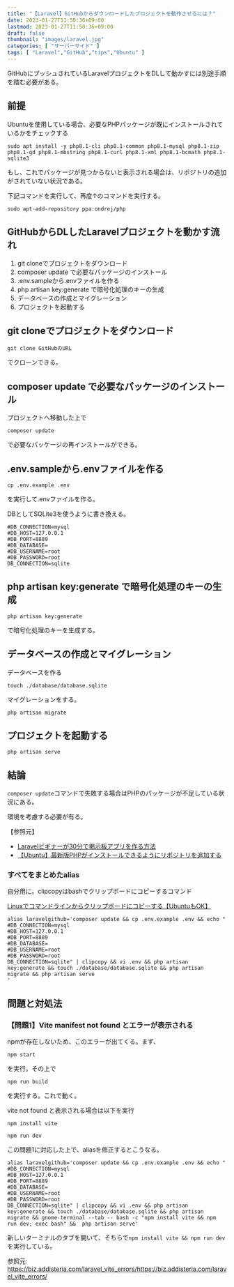 ```yaml
---
title: "【Laravel】GitHubからダウンロードしたプロジェクトを動作させるには？"
date: 2023-01-27T11:50:36+09:00
lastmod: 2023-01-27T11:50:36+09:00
draft: false
thumbnail: "images/laravel.jpg"
categories: [ "サーバーサイド" ]
tags: [ "Laravel","GitHub","tips","Ubuntu" ]
---
```


GitHubにプッシュされているLaravelプロジェクトをDLして動かすには別途手順を踏む必要がある。


## 前提

Ubuntuを使用している場合、必要なPHPパッケージが既にインストールされているかをチェックする

```
sudo apt install -y php8.1-cli php8.1-common php8.1-mysql php8.1-zip php8.1-gd php8.1-mbstring php8.1-curl php8.1-xml php8.1-bcmath php8.1-sqlite3
```

もし、これでパッケージが見つからないと表示される場合は、リポジトリの追加がされていない状況である。

下記コマンドを実行して、再度↑のコマンドを実行する。

```
sudo apt-add-repository ppa:ondrej/php
```


## GitHubからDLしたLaravelプロジェクトを動かす流れ

1. git cloneでプロジェクトをダウンロード
1. composer update で必要なパッケージのインストール
1. .env.sampleから.envファイルを作る
1. php artisan key:generate で暗号化処理のキーの生成
1. データベースの作成とマイグレーション
1. プロジェクトを起動する


## git cloneでプロジェクトをダウンロード

    git clone GitHubのURL

でクローンできる。


## composer update で必要なパッケージのインストール

プロジェクトへ移動した上で

    composer update 

で必要なパッケージの再インストールができる。

## .env.sampleから.envファイルを作る

    cp .env.example .env

を実行して.envファイルを作る。

DBとしてSQLite3を使うように書き換える。

```
#DB_CONNECTION=mysql
#DB_HOST=127.0.0.1
#DB_PORT=8889
#DB_DATABASE=
#DB_USERNAME=root
#DB_PASSWORD=root
DB_CONNECTION=sqlite
```

## php artisan key:generate で暗号化処理のキーの生成

```
php artisan key:generate
```

で暗号化処理のキーを生成する。


## データベースの作成とマイグレーション

データベースを作る

```
touch ./database/database.sqlite
```

マイグレーションをする。

```
php artisan migrate 
```


## プロジェクトを起動する

```
php artisan serve 
```



## 結論

`composer update`コマンドで失敗する場合はPHPのパッケージが不足している状況にある。

環境を考慮する必要が有る。


【参照元】

- [Laravelビギナーが30分で掲示板アプリを作る方法](/post/startup-laravel/)
- [【Ubuntu】最新版PHPがインストールできるようにリポジトリを追加する](/post/ubuntu-add-php-repository/)




### すべてをまとめたalias

自分用に。clipcopyはbashでクリップボードにコピーするコマンド

[Linuxでコマンドラインからクリップボードにコピーする【UbuntuもOK】](/post/linux-commandline-clipboard/)



```
alias laravelgithub='composer update && cp .env.example .env && echo "
#DB_CONNECTION=mysql
#DB_HOST=127.0.0.1
#DB_PORT=8889
#DB_DATABASE=
#DB_USERNAME=root
#DB_PASSWORD=root
DB_CONNECTION=sqlite" | clipcopy && vi .env && php artisan key:generate && touch ./database/database.sqlite && php artisan migrate && php artisan serve
'
```

## 問題と対処法

### 【問題1】Vite manifest not found とエラーが表示される

npmが存在しないため、このエラーが出てくる。まず、

```
npm start
```

を実行。その上で

```
npm run build
```
を実行する。これで動く。

vite not found と表示される場合は以下を実行

```
npm install vite

npm run dev 
```

この問題1に対応した上で、aliasを修正するとこうなる。

```
alias laravelgithub='composer update && cp .env.example .env && echo "
#DB_CONNECTION=mysql
#DB_HOST=127.0.0.1
#DB_PORT=8889
#DB_DATABASE=
#DB_USERNAME=root
#DB_PASSWORD=root
DB_CONNECTION=sqlite" | clipcopy && vi .env && php artisan key:generate && touch ./database/database.sqlite && php artisan migrate && gnome-terminal --tab -- bash -c "npm install vite && npm run dev; exec bash" &&  php artisan serve'
```

新しいターミナルのタブを開いて、そちらで`npm install vite && npm run dev`を実行している。

参照元: https://biz.addisteria.com/laravel_vite_errors/https://biz.addisteria.com/laravel_vite_errors/



